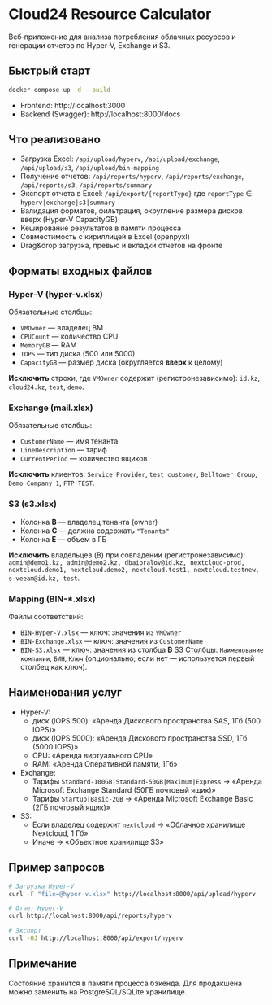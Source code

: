 # Cloud24 Resource Calculator

Веб‑приложение для анализа потребления облачных ресурсов и генерации отчетов по Hyper‑V, Exchange и S3.

## Быстрый старт

```bash
docker compose up -d --build
```

- Frontend: http://localhost:3000
- Backend (Swagger): http://localhost:8000/docs

## Что реализовано
- Загрузка Excel: `/api/upload/hyperv`, `/api/upload/exchange`, `/api/upload/s3`, `/api/upload/bin-mapping`
- Получение отчетов: `/api/reports/hyperv`, `/api/reports/exchange`, `/api/reports/s3`, `/api/reports/summary`
- Экспорт отчета в Excel: `/api/export/{reportType}` где `reportType` ∈ `hyperv|exchange|s3|summary`
- Валидация форматов, фильтрация, округление размера дисков вверх (Hyper‑V CapacityGB)
- Кеширование результатов в памяти процесса
- Совместимость с кириллицей в Excel (openpyxl)
- Drag&drop загрузка, превью и вкладки отчетов на фронте

## Форматы входных файлов

### Hyper‑V (hyper-v.xlsx)
Обязательные столбцы:
- `VMOwner` — владелец ВМ
- `CPUCount` — количество CPU
- `MemoryGB` — RAM
- `IOPS` — тип диска (500 или 5000)
- `CapacityGB` — размер диска (округляется **вверх** к целому)

**Исключить** строки, где `VMOwner` содержит (регистронезависимо): `id.kz`, `cloud24.kz`, `test`, `demo`.

### Exchange (mail.xlsx)
Обязательные столбцы:
- `CustomerName` — имя тенанта
- `LineDescription` — тариф
- `CurrentPeriod` — количество ящиков

**Исключить** клиентов: `Service Provider`, `test customer`, `Belltower Group`, `Demo Company 1`, `FTP TEST`.

### S3 (s3.xlsx)
- Колонка **B** — владелец тенанта (owner)
- Колонка **C** — должна содержать `"Tenants"`
- Колонка **E** — объем в ГБ

**Исключить** владельцев (B) при совпадении (регистронезависимо):
`admin@demo1.kz, admin@demo2.kz, dbaioralov@id.kz, nextcloud-prod, nextcloud.demo1, nextcloud.demo2, nextcloud.test1, nextcloud.testnew, s-veeam@id.kz, test`.

### Mapping (BIN-*.xlsx)
Файлы соответствий:
- `BIN-Hyper-V.xlsx` — ключ: значения из `VMOwner`
- `BIN-Exchange.xlsx` — ключ: значения из `CustomerName`
- `BIN-S3.xlsx` — ключ: значения из столбца **B** S3
Столбцы: `Наименование компании`, `БИН`, `Ключ` (опционально; если нет — используется первый столбец как ключ).

## Наименования услуг
- Hyper‑V:
  - диск (IOPS 500): «Аренда Дискового пространства SAS, 1Гб (500 IOPS)»
  - диск (IOPS 5000): «Аренда Дискового пространства SSD, 1Гб (5000 IOPS)»
  - CPU: «Аренда виртуального CPU»
  - RAM: «Аренда Оперативной памяти, 1Гб»
- Exchange:
  - Тарифы `Standard-100GB|Standard-50GB|Maximum|Express` → «Аренда Microsoft Exchange Standard (50ГБ почтовый ящик)»
  - Тарифы `Startup|Basic-2GB` → «Аренда Microsoft Exchange Basic (2ГБ почтовый ящик)»
- S3:
  - Если владелец содержит `nextcloud` → «Облачное хранилище Nextcloud, 1 Гб»
  - Иначе → «Объектное хранилище S3»

## Пример запросов
```bash
# Загрузка Hyper‑V
curl -F "file=@hyper-v.xlsx" http://localhost:8000/api/upload/hyperv

# Отчет Hyper‑V
curl http://localhost:8000/api/reports/hyperv

# Экспорт
curl -OJ http://localhost:8000/api/export/hyperv
```

## Примечание
Состояние хранится в памяти процесса бэкенда. Для продакшена можно заменить на PostgreSQL/SQLite хранилище.
